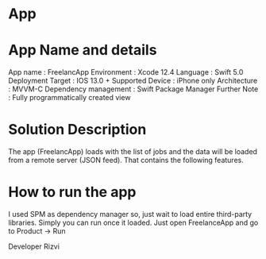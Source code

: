# App

# App Name and details
App name : FreelancApp
Environment : Xcode 12.4
Language : Swift 5.0
Deployment Target : IOS 13.0 +
Supported Device : iPhone only
Architecture : MVVM-C
Dependency management : Swift Package Manager
Further Note : Fully programmatically created view

# Solution Description 

The app (FreelancApp) loads with the list of jobs and the data will be loaded from a remote server (JSON feed). That contains the following features.

# How to run the app
I used SPM as dependency manager so, just wait to load entire third-party libraries. Simply you can run once it loaded. Just open FreelanceApp and go to Product -> Run

Developer
Rizvi
